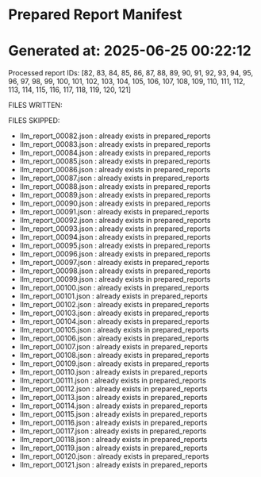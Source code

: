 # Prepared Report Manifest
Generated at: 2025-06-25 00:22:12
=============================================
Processed report IDs: [82, 83, 84, 85, 86, 87, 88, 89, 90, 91, 92, 93, 94, 95, 96, 97, 98, 99, 100, 101, 102, 103, 104, 105, 106, 107, 108, 109, 110, 111, 112, 113, 114, 115, 116, 117, 118, 119, 120, 121]

FILES WRITTEN:

FILES SKIPPED:
- llm_report_00082.json          : already exists in prepared_reports
- llm_report_00083.json          : already exists in prepared_reports
- llm_report_00084.json          : already exists in prepared_reports
- llm_report_00085.json          : already exists in prepared_reports
- llm_report_00086.json          : already exists in prepared_reports
- llm_report_00087.json          : already exists in prepared_reports
- llm_report_00088.json          : already exists in prepared_reports
- llm_report_00089.json          : already exists in prepared_reports
- llm_report_00090.json          : already exists in prepared_reports
- llm_report_00091.json          : already exists in prepared_reports
- llm_report_00092.json          : already exists in prepared_reports
- llm_report_00093.json          : already exists in prepared_reports
- llm_report_00094.json          : already exists in prepared_reports
- llm_report_00095.json          : already exists in prepared_reports
- llm_report_00096.json          : already exists in prepared_reports
- llm_report_00097.json          : already exists in prepared_reports
- llm_report_00098.json          : already exists in prepared_reports
- llm_report_00099.json          : already exists in prepared_reports
- llm_report_00100.json          : already exists in prepared_reports
- llm_report_00101.json          : already exists in prepared_reports
- llm_report_00102.json          : already exists in prepared_reports
- llm_report_00103.json          : already exists in prepared_reports
- llm_report_00104.json          : already exists in prepared_reports
- llm_report_00105.json          : already exists in prepared_reports
- llm_report_00106.json          : already exists in prepared_reports
- llm_report_00107.json          : already exists in prepared_reports
- llm_report_00108.json          : already exists in prepared_reports
- llm_report_00109.json          : already exists in prepared_reports
- llm_report_00110.json          : already exists in prepared_reports
- llm_report_00111.json          : already exists in prepared_reports
- llm_report_00112.json          : already exists in prepared_reports
- llm_report_00113.json          : already exists in prepared_reports
- llm_report_00114.json          : already exists in prepared_reports
- llm_report_00115.json          : already exists in prepared_reports
- llm_report_00116.json          : already exists in prepared_reports
- llm_report_00117.json          : already exists in prepared_reports
- llm_report_00118.json          : already exists in prepared_reports
- llm_report_00119.json          : already exists in prepared_reports
- llm_report_00120.json          : already exists in prepared_reports
- llm_report_00121.json          : already exists in prepared_reports


